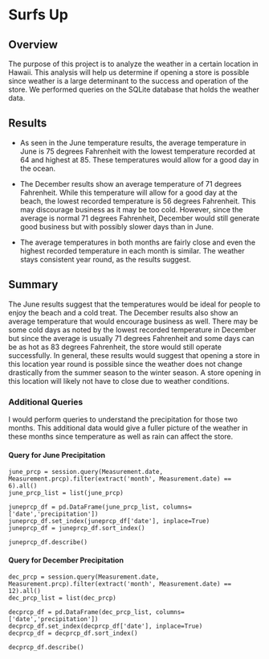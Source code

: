 # Surfs Up

## Overview

The purpose of this project is to analyze the weather in a certain location in Hawaii. This analysis will help us determine if opening a store is possible since weather is a large determinant to the success and operation of the store. We performed queries on the SQLite database that holds the weather data.

## Results
- As seen in the June temperature results, the average temperature in June is 75 degrees Fahrenheit with the lowest temperature recorded at 64 and highest at 85. These temperatures would allow for a good day in the ocean.

- The December results show an average temperature of 71 degrees Fahrenheit. While this temperature will allow for a good day at the beach, the lowest recorded temperature is 56 degrees Fahrenheit. This may discourage business as it may be too cold. However, since the average is normal 71 degrees Fahrenheit, December would still generate good business but with possibly slower days than in June. 

- The average temperatures in both months are fairly close and even the highest recorded temperature in each month is similar. The weather stays consistent year round, as the results suggest.

## Summary

The June results suggest that the temperatures would be ideal for people to enjoy the beach and a cold treat. The December results also show an average temperature that would encourage business as well. There may be some cold days as noted by the lowest recorded temperature in December but since the average is usually 71 degrees Fahrenheit and some days can be as hot as 83 degrees Fahrenheit, the store would still operate successfully. In general, these results would suggest that opening a store in this location year round is possible since the weather does not change drastically from the summer season to the winter season. A store opening in this location will likely not have to close due to weather conditions.

### Additional Queries
I would perform queries to understand the precipitation for those two months. This additional data would give a fuller picture of the weather in these months since temperature as well as rain can affect the store. 

#### Query for June Precipitation
```
june_prcp = session.query(Measurement.date, Measurement.prcp).filter(extract('month', Measurement.date) == 6).all()
june_prcp_list = list(june_prcp)

juneprcp_df = pd.DataFrame(june_prcp_list, columns=['date','precipitation'])
juneprcp_df.set_index(juneprcp_df['date'], inplace=True)
juneprcp_df = juneprcp_df.sort_index()

juneprcp_df.describe()
```

#### Query for December Precipitation
```
dec_prcp = session.query(Measurement.date, Measurement.prcp).filter(extract('month', Measurement.date) == 12).all()
dec_prcp_list = list(dec_prcp)

decprcp_df = pd.DataFrame(dec_prcp_list, columns=['date','precipitation'])
decprcp_df.set_index(decprcp_df['date'], inplace=True)
decprcp_df = decprcp_df.sort_index()

decprcp_df.describe()
```
